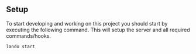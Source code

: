 ## Setup

To start developing and working on this project you should start by executing the following command.
This will setup the server and all required commands/hooks.
```
lando start